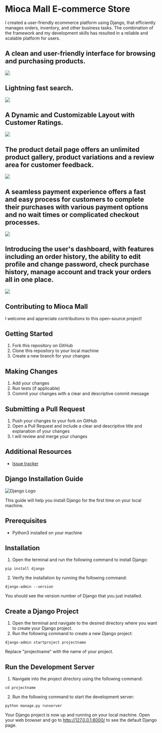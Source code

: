 # Mioca Mall E-commerce Store
I created a user-friendly ecommerce platform using Django, that efficiently manages orders, inventory, and other business tasks. The combination of the framework and my development skills has resulted in a reliable and scalable platform for users.

<h2> A clean and user-friendly interface for browsing and purchasing products.</h2>
<img src="https://i.imgur.com/3NWuVUS.gif">

<h2> Lightning fast search.</h2>
<img src="https://i.imgur.com/LsSXKyW.gif">

<h2> A Dynamic and Customizable Layout with Customer Ratings.</h2>
<img src="https://i.imgur.com/Ms03ERy.gif">

<h2> The product detail page offers an unlimited product gallery, product variations and a review area for customer feedback.</h2>
<img src="https://i.imgur.com/o1HxU8M.gif">

<h2> A seamless payment experience offers a fast and easy process for customers to complete their purchases with various payment options and no wait times or complicated checkout processes.</h2>
<img src="https://i.imgur.com/eeaF4KC.gif">

<h2> Introducing the user's dashboard, with features including an order history, the ability to edit profile and change password, check purchase history, manage account and track your orders all in one place.</h2>
<img src="https://i.imgur.com/NnOw0KZ.gif">

## Contributing to Mioca Mall
I welcome and appreciate contributions to this open-source project!

## Getting Started
1. Fork this repository on GitHub
2. Clone this repository to your local machine
3. Create a new branch for your changes

## Making Changes
1. Add your changes
2. Run tests (if applicable)
3. Commit your changes with a clear and descriptive commit message

## Submitting a Pull Request
1. Push your changes to your fork on GitHub
2. Open a Pull Request and include a clear and descriptive title and explanation of your changes
3. I will review and merge your changes

## Additional Resources
- [Issue tracker](https://github.com/DonGuillotine/mioca-mall/issues)


## Django Installation Guide

![Django Logo](https://www.djangoproject.com/m/img/logos/django-logo-negative.png)

This guide will help you install Django for the first time on your local machine.

## Prerequisites
- Python3 installed on your machine

## Installation
1. Open the terminal and run the following command to install Django:

```
pip install django
```

2. Verify the installation by running the following command:
```
django-admin --version
```

You should see the version number of Django that you just installed.

## Create a Django Project
1. Open the terminal and navigate to the desired directory where you want to create your Django project.
2. Run the following command to create a new Django project:
```
django-admin startproject projectname
```
Replace "projectname" with the name of your project.

## Run the Development Server
1. Navigate into the project directory using the following command:
```
cd projectname
```
2. Run the following command to start the development server:
```
python manage.py runserver
```

Your Django project is now up and running on your local machine. Open your web browser and go to http://127.0.0.1:8000/ to see the default Django page.

